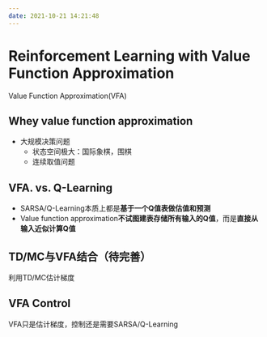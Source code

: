 ```yaml
---
date: 2021-10-21 14:21:48
---
```

# Reinforcement Learning with Value Function Approximation

Value Function Approximation(VFA)

## Whey value function approximation
- 大规模决策问题
  - 状态空间极大：国际象棋，围棋
  - 连续取值问题

## VFA. vs. Q-Learning
- SARSA/Q-Learning本质上都是**基于一个Q值表做估值和预测**
- Value function approximation**不试图建表存储所有输入的Q值**，而是**直接从输入近似计算Q值**

## TD/MC与VFA结合（待完善）
利用TD/MC估计梯度

## VFA Control
VFA只是估计梯度，控制还是需要SARSA/Q-Learning